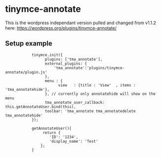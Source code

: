 # tinymce-annotate
This is the wordpress independant version pulled and changed from v1.1.2 here: https://wordpress.org/plugins/tinymce-annotate/

## Setup example

                tinymce.init({
                      plugins: ['tma_annotate'],
                      external_plugins: {
                          'tma_annotate':'plugins/tinymce-annotate/plugin.js'
                      },
                      menu : {
                            view   : {title : 'View'  , items : 'tma_annotatehide'},
                      }, // currently only annotatehide will show on the menu
                      tma_annotate_user_callback: this.getAnnotateUser.bind(this),
                      toolbar: 'tma_annotate tma_annotatedelete tma_annotatehide'
                });
                
                getAnnotateUser(){
                     return {
                        'ID': '1234',
                        'display_name': 'Test'
                    };
                }

